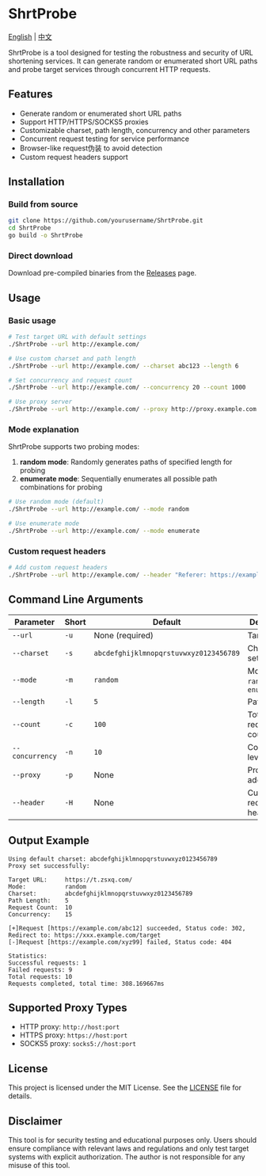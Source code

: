 # ShrtProbe
[English](README-en.md) | [中文](README-zh.md)

ShrtProbe is a tool designed for testing the robustness and security of URL shortening services. It can generate random or enumerated short URL paths and probe target services through concurrent HTTP requests.

## Features

- Generate random or enumerated short URL paths
- Support HTTP/HTTPS/SOCKS5 proxies
- Customizable charset, path length, concurrency and other parameters
- Concurrent request testing for service performance
- Browser-like request伪装 to avoid detection
- Custom request headers support

## Installation

### Build from source

```bash
git clone https://github.com/yourusername/ShrtProbe.git
cd ShrtProbe
go build -o ShrtProbe
```


### Direct download

Download pre-compiled binaries from the [Releases](https://github.com/yourusername/ShrtProbe/releases) page.

## Usage

### Basic usage

```bash
# Test target URL with default settings
./ShrtProbe --url http://example.com/

# Use custom charset and path length
./ShrtProbe --url http://example.com/ --charset abc123 --length 6

# Set concurrency and request count
./ShrtProbe --url http://example.com/ --concurrency 20 --count 1000

# Use proxy server
./ShrtProbe --url http://example.com/ --proxy http://proxy.example.com:8080
```


### Mode explanation

ShrtProbe supports two probing modes:

1. **random mode**: Randomly generates paths of specified length for probing
2. **enumerate mode**: Sequentially enumerates all possible path combinations for probing

```bash
# Use random mode (default)
./ShrtProbe --url http://example.com/ --mode random

# Use enumerate mode
./ShrtProbe --url http://example.com/ --mode enumerate
```


### Custom request headers

```bash
# Add custom request headers
./ShrtProbe --url http://example.com/ --header "Referer: https://example.com/" --header "Cookie: sessionid=abc123"
```


## Command Line Arguments

| Parameter | Short | Default | Description |
|-----------|-------|---------|-------------|
| `--url` | `-u` | None (required) | Target URL |
| `--charset` | `-s` | `abcdefghijklmnopqrstuvwxyz0123456789` | Character set |
| `--mode` | `-m` | `random` | Mode: `random` or `enumerate` |
| `--length` | `-l` | `5` | Path length |
| `--count` | `-c` | `100` | Total request count |
| `--concurrency` | `-n` | `10` | Concurrency level |
| `--proxy` | `-p` | None | Proxy server address |
| `--header` | `-H` | None | Custom request headers |

## Output Example

```
Using default charset: abcdefghijklmnopqrstuvwxyz0123456789
Proxy set successfully: 

Target URL:     https://t.zsxq.com/
Mode:           random
Charset:        abcdefghijklmnopqrstuvwxyz0123456789
Path Length:    5
Request Count:  10
Concurrency:    15

[+]Request [https://example.com/abc12] succeeded, Status code: 302, Redirect to: https://xxx.example.com/target
[-]Request [https://example.com/xyz99] failed, Status code: 404

Statistics:
Successful requests: 1
Failed requests: 9
Total requests: 10
Requests completed, total time: 308.169667ms
```


## Supported Proxy Types

- HTTP proxy: `http://host:port`
- HTTPS proxy: `https://host:port`
- SOCKS5 proxy: `socks5://host:port`

## License

This project is licensed under the MIT License. See the [LICENSE](LICENSE) file for details.

## Disclaimer

This tool is for security testing and educational purposes only. Users should ensure compliance with relevant laws and regulations and only test target systems with explicit authorization. The author is not responsible for any misuse of this tool.